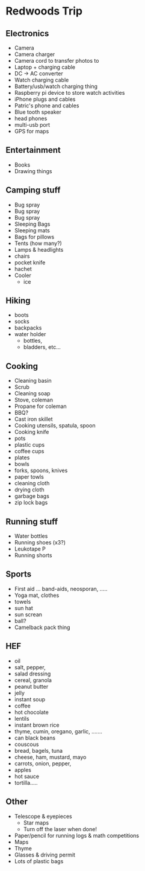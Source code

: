 # Redwoods Trip



## Electronics
 + Camera
 + Camera charger
 + Camera cord to transfer photos to
 + Laptop + charging cable
 + DC -> AC converter
 + Watch charging cable
 + Battery/usb/watch charging thing
 + Raspberry pi device to store watch activities
 + iPhone plugs and cables
 + Patric's phone and cables
 + Blue tooth speaker
 + head phones
 + multi-usb port
 + GPS for maps

## Entertainment
 + Books
 + Drawing things 

## Camping stuff
 + Bug spray
 + Bug spray
 + Bug spray
 + Sleeping Bags
 + Sleeping mats
 + Bags for pillows
 + Tents (how many?)
 + Lamps & headlights
 + chairs
 + pocket knife
 + hachet
 + Cooler
   * ice 
 
## Hiking
 + boots
 + socks
 + backpacks
 + water holder
   * bottles, 
   * bladders, etc... 

## Cooking
 + Cleaning basin
 + Scrub
 + Cleaning soap
 + Stove, coleman
 + Propane for coleman 
 + BBQ?
 + Cast iron skillet
 + Cooking utensils, spatula, spoon
 + Cooking knife
 + pots
 + plastic cups
 + coffee cups
 + plates
 + bowls
 + forks, spoons, knives
 + paper towls
 + cleaning cloth
 + drying cloth
 + garbage bags
 + zip lock bags

## Running stuff
 + Water bottles
 + Running shoes (x3?)
 + Leukotape P
 + Running shorts

## Sports
 + First aid ... band-aids, neosporan, .....
 + Yoga mat, clothes
 + towels
 + sun hat
 + sun screan
 + ball?
 + Camelback pack thing

## HEF
 + oil
 + salt, pepper,
 + salad dressing
 + cereal, granola
 + peanut butter
 + jelly
 + instant soup
 + coffee
 + hot chocolate
 + lentils
 + instant brown rice
 + thyme, cumin, oregano, garlic, .......
 + can black beans
 + couscous
 + bread, bagels, tuna
 + cheese, ham, mustard, mayo
 + carrots, onion, pepper, 
 + apples
 + hot sauce
 + tortilla.....
 
## Other
 + Telescope & eyepieces
   * Star maps
   * Turn off the laser when done!
 + Paper/pencil for running logs & math competitions
 + Maps
 + Thyme
 + Glasses & driving permit
 + Lots of plastic bags

